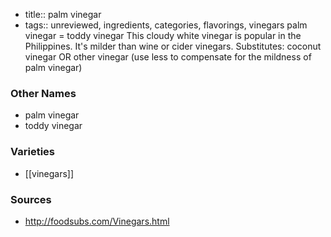 - title:: palm vinegar
- tags:: unreviewed, ingredients, categories, flavorings, vinegars
palm vinegar = toddy vinegar This cloudy white vinegar is popular in the Philippines. It's milder than wine or cider vinegars. Substitutes: coconut vinegar OR other vinegar (use less to compensate for the mildness of palm vinegar)

### Other Names

* palm vinegar
* toddy vinegar

### Varieties

* [[vinegars]]

### Sources
* http://foodsubs.com/Vinegars.html
